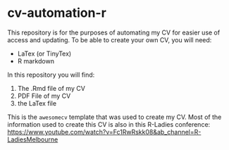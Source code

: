 # cv-automation-r
This repository is for the purposes of automating my CV for easier use of access and updating. To be able to create your own CV, you will need:

- LaTex (or TinyTex)
- R markdown 


In this repository you will find:

1. The .Rmd file of my CV 
2. PDF File of my CV
3. the LaTex file


This is the `awesomecv` template that was used to create my CV. Most of the information used to create this CV is also in this R-Ladies conference: https://www.youtube.com/watch?v=Fc1RwRskk08&ab_channel=R-LadiesMelbourne


